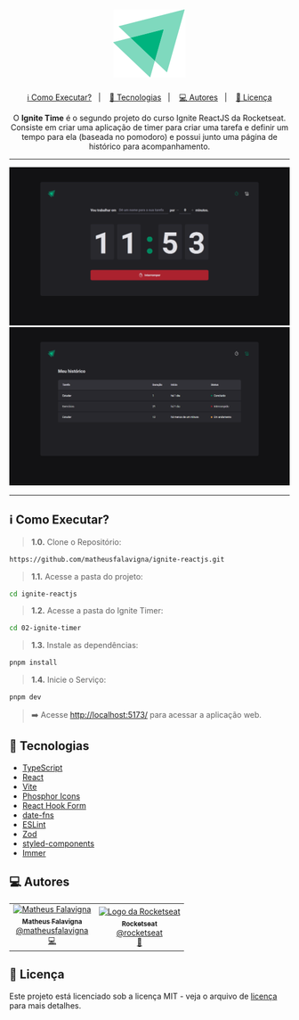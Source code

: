 <h1 align="center">
  <img alt="Ignite Logo" title="Ignite Logo" src="./assets/ignite-logo.svg" />
</h1>

<p align="center">
  <a href="#como-executar">ℹ️ Como Executar?</a>&nbsp;&nbsp;&nbsp;|&nbsp;&nbsp;&nbsp;
  <a href="#tecnologias">🚀 Tecnologias</a>&nbsp;&nbsp;&nbsp;|&nbsp;&nbsp;&nbsp;
  <a href="#autores">💻 Autores</a>&nbsp;&nbsp;&nbsp;|&nbsp;&nbsp;&nbsp;
  <a href="#licenca">📝 Licença</a>
</p>

<p align="center">
  O <b>Ignite Time</b> é o segundo projeto do curso Ignite ReactJS da Rocketseat. Consiste em criar uma aplicação de timer para criar uma tarefa e definir um tempo para ela (baseada no pomodoro) e possui junto uma página de histórico para acompanhamento.
</p>

---

<div align="center">
  <img alt="Imagem da Home" title="Imagem da Home" src="../@assets/ignite-timer-home.png" width="800" />
  <img alt="Imagem do Histórico" title="Imagem do Histórico" src="../@assets/ignite-timer-history.png" width="800" />
</div>

---

<h2 id="como-executar">ℹ️ Como Executar?</h2>

> **1.0.** Clone o Repositório:

```bash
https://github.com/matheusfalavigna/ignite-reactjs.git
```

> **1.1.** Acesse a pasta do projeto:

```bash
cd ignite-reactjs
```

> **1.2.** Acesse a pasta do Ignite Timer:

```bash
cd 02-ignite-timer
```

> **1.3.** Instale as dependências:

```bash
pnpm install
```

> **1.4.** Inicie o Serviço:

```bash
pnpm dev
```

> ➡️ Acesse [http://localhost:5173/](http://localhost:5173/) para acessar a aplicação web.

<h2 id="tecnologias">🚀 Tecnologias</h2>

- [TypeScript](https://www.typescriptlang.org/)
- [React](https://pt-br.reactjs.org/)
- [Vite](https://vitejs.dev/)
- [Phosphor Icons](https://phosphoricons.com/)
- [React Hook Form](https://react-hook-form.com/)
- [date-fns](https://date-fns.org/)
- [ESLint](https://eslint.org/)
- [Zod](https://zod.dev/)
- [styled-components](https://styled-components.com/)
- [Immer](https://immerjs.github.io/immer/)

<h2 id="autores">💻 Autores</h2>

<table>
  <tr>
    <td align="center">
      <a href="http://github.com/matheusfalavigna/">
        <img src="https://avatars.githubusercontent.com/u/60001410?v=4" width="100px;" alt="Matheus Falavigna"/>
        <br />
        <sub>
          <b>Matheus Falavigna</b>
        </sub>
       </a>
       <br />
       <a href="https://www.linkedin.com/in/matheusfalavigna/" title="Linkedin">@matheusfalavigna</a>
       <br />
       <a href="http://github.com/matheusfalavigna/" title="Code">💻</a>
    </td>
    <td align="center">
      <a href="http://github.com/rocketseat/">
        <img src="https://avatars.githubusercontent.com/u/28929274?s=200&v=4" width="100px;" alt="Logo da Rocketseat"/>
        <br />
        <sub>
          <b>Rocketseat</b>
        </sub>
       </a>
       <br />
       <a href="http://github.com/rocketseat/" title="Linkedin">@rocketseat</a>
       <br />
       <a href="https://www.rocketseat.com.br/" title="Education Platform">🚀</a>
    </td>
  </tr>
</table>

<h2 id="licenca">📝 Licença</h2>

Este projeto está licenciado sob a licença MIT - veja o arquivo de [licença](https://github.com/matheusfalavigna/ignite-reactjs/blob/main/LICENSE) para mais detalhes.
